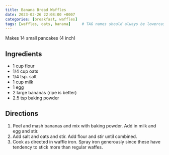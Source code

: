 ```yaml
---
title: Banana Bread Waffles
date: 2023-02-26 22:08:00 +0007
categories: [breakfast, waffles]
tags: [waffles, oats, banana]     # TAG names should always be lowercase
---
```


Makes 14 small pancakes (4 inch)

## Ingredients
* 1 cup flour
* 1/4 cup oats
* 1/4 tsp. salt
* 1 cup milk
* 1 egg
* 2 large bananas (ripe is better)
* 2.5 tsp baking powder

## Directions

1. Peel and mash bananas and mix with baking powder. Add in milk and egg and stir.
2. Add salt and oats and stir. Add flour and stir until combined.
3. Cook as directed in waffle iron. Spray iron generously since these have  tendency to stick more than regular waffes.